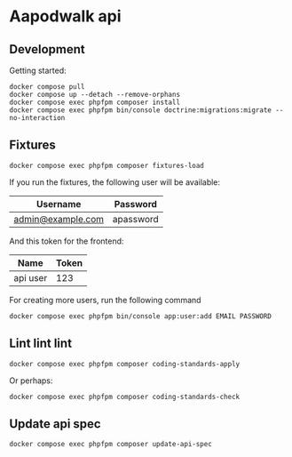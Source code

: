 # Aapodwalk api

## Development

Getting started:

```shell name=install
docker compose pull
docker compose up --detach --remove-orphans
docker compose exec phpfpm composer install
docker compose exec phpfpm bin/console doctrine:migrations:migrate --no-interaction
```

## Fixtures

```shell
docker compose exec phpfpm composer fixtures-load
```

If you run the fixtures, the following user will be available:

| Username            | Password    |
|---------------------|-------------|
| admin@example.com    | apassword   |

And this token for the frontend:

| Name     | Token  |
|----------|--------|
| api user | 123    |

For creating more users, run the following command

```shell
docker compose exec phpfpm bin/console app:user:add EMAIL PASSWORD
```

## Lint lint lint
```shell
docker compose exec phpfpm composer coding-standards-apply
```

Or perhaps:

```shell
docker compose exec phpfpm composer coding-standards-check
```

## Update api spec

```shell
docker compose exec phpfpm composer update-api-spec
```
